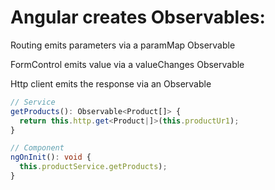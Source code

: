 # Angular creates Observables:

Routing emits parameters via a paramMap Observable

FormControl emits value via a valueChanges Observable

Http client emits the response via an Observable
```ts
// Service
getProducts(): Observable<Product[]> {
  return this.http.get<Product|]>(this.productUr1);
}

// Component
ngOnInit(): void {
  this.productService.getProducts);
}
```

